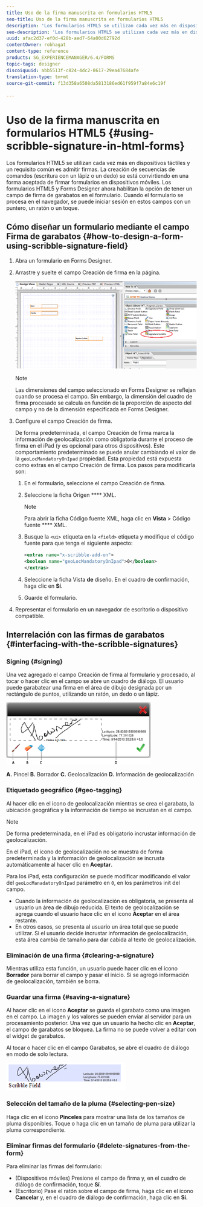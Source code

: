 ```yaml
---
title: Uso de la firma manuscrita en formularios HTML5
seo-title: Uso de la firma manuscrita en formularios HTML5
description: 'Los formularios HTML5 se utilizan cada vez más en dispositivos táctiles y un requisito común es admitir firmas. La firma de documentos en dispositivos móviles se está convirtiendo en una forma aceptada de firmar formularios en dispositivos móviles. '
seo-description: 'Los formularios HTML5 se utilizan cada vez más en dispositivos táctiles y un requisito común es admitir firmas. La firma de documentos en dispositivos móviles se está convirtiendo en una forma aceptada de firmar formularios en dispositivos móviles. '
uuid: afac2d37-ef0d-428b-aed7-64a00d62792d
contentOwner: robhagat
content-type: reference
products: SG_EXPERIENCEMANAGER/6.4/FORMS
topic-tags: designer
discoiquuid: abb5513f-c824-4dc2-8617-29ea47684afe
translation-type: tm+mt
source-git-commit: f13d358a6508da5813186ed61f959f7a84e6c19f

---
```



# Uso de la firma manuscrita en formularios HTML5 {#using-scribble-signature-in-html-forms}

Los formularios HTML5 se utilizan cada vez más en dispositivos táctiles y un requisito común es admitir firmas. La creación de secuencias de comandos (escritura con un lápiz o un dedo) se está convirtiendo en una forma aceptada de firmar formularios en dispositivos móviles. Los formularios HTML5 y Forms Designer ahora habilitan la opción de tener un campo de firma de garabatos en el formulario. Cuando el formulario se procesa en el navegador, se puede iniciar sesión en estos campos con un puntero, un ratón o un toque.

## Cómo diseñar un formulario mediante el campo Firma de garabatos {#how-to-design-a-form-using-scribble-signature-field}

1. Abra un formulario en Forms Designer.
1. Arrastre y suelte el campo Creación de firma en la página.

   ![designer_scribble](assets/designer_scribble.png)

   >[!NOTE]
   >
   >Las dimensiones del campo seleccionado en Forms Designer se reflejan cuando se procesa el campo. Sin embargo, la dimensión del cuadro de firma procesado se calcula en función de la proporción de aspecto del campo y no de la dimensión especificada en Forms Designer.

1. Configure el campo Creación de firma.

   De forma predeterminada, el campo Creación de firma marca la información de geolocalización como obligatoria durante el proceso de firma en el iPad (y es opcional para otros dispositivos). Este comportamiento predeterminado se puede anular cambiando el valor de la `geoLocMandatoryOnIpad` propiedad. Esta propiedad está expuesta como extras en el campo Creación de firma. Los pasos para modificarla son:

   1. En el formulario, seleccione el campo Creación de firma.
   1. Seleccione la ficha Origen **** XML.

      >[!NOTE]
      >
      >Para abrir la ficha Código fuente XML, haga clic en **Vista** > Código fuente **** XML.

   1. Busque la `<ui>` etiqueta en la `<field>` etiqueta y modifique el código fuente para que tenga el siguiente aspecto:

      ```xml
      <extras name="x-scribble-add-on">
      <boolean name="geoLocMandatoryOnIpad">0</boolean>
      </extras>
      ```

   1. Seleccione la ficha Vista **de** diseño. En el cuadro de confirmación, haga clic en **Sí**.
   1. Guarde el formulario.

1. Representar el formulario en un navegador de escritorio o dispositivo compatible.

## Interrelación con las firmas de garabatos {#interfacing-with-the-scribble-signatures}

### Signing {#signing}

Una vez agregado el campo Creación de firma al formulario y procesado, al tocar o hacer clic en el campo se abre un cuadro de diálogo. El usuario puede garabatear una firma en el área de dibujo designada por un rectángulo de puntos, utilizando un ratón, un dedo o un lápiz.

![geolocalización](assets/geolocation.png)

**A.** Pincel **B.** Borrador **C.** Geolocalización **D.** Información de geolocalización

### Etiquetado geográfico {#geo-tagging}

Al hacer clic en el icono de geolocalización mientras se crea el garabato, la ubicación geográfica y la información de tiempo se incrustan en el campo.

>[!NOTE]
De forma predeterminada, en el iPad es obligatorio incrustar información de geolocalización.

En el iPad, el icono de geolocalización no se muestra de forma predeterminada y la información de geolocalización se incrusta automáticamente al hacer clic en **Aceptar**.

Para los iPad, esta configuración se puede modificar modificando el valor del `geoLocManadatoryOnIpad` parámetro en `0`, en los parámetros init del campo.

* Cuando la información de geolocalización es obligatoria, se presenta al usuario un área de dibujo reducida. El texto de geolocalización se agrega cuando el usuario hace clic en el icono **Aceptar** en el área restante.
* En otros casos, se presenta al usuario un área total que se puede utilizar. Si el usuario decide incrustar información de geolocalización, esta área cambia de tamaño para dar cabida al texto de geolocalización.

### Eliminación de una firma {#clearing-a-signature}

Mientras utiliza esta función, un usuario puede hacer clic en el icono **Borrador** para borrar el campo y pasar el inicio. Si se agregó información de geolocalización, también se borra.

### Guardar una firma {#saving-a-signature}

Al hacer clic en el icono **Aceptar** se guarda el garabato como una imagen en el campo. La imagen y los valores se pueden enviar al servidor para un procesamiento posterior. Una vez que un usuario ha hecho clic en **Aceptar**, el campo de garabatos se bloquea. La firma no se puede volver a editar con el widget de garabatos.

Al tocar o hacer clic en el campo Garabatos, se abre el cuadro de diálogo en modo de solo lectura.

![3](assets/3.png)

### Selección del tamaño de la pluma {#selecting-pen-size}

Haga clic en el icono **Pinceles** para mostrar una lista de los tamaños de pluma disponibles. Toque o haga clic en un tamaño de pluma para utilizar la pluma correspondiente.

### Eliminar firmas del formulario {#delete-signatures-from-the-form}

Para eliminar las firmas del formulario:

* (Dispositivos móviles) Presione el campo de firma y, en el cuadro de diálogo de confirmación, toque **Sí**.
* (Escritorio) Pase el ratón sobre el campo de firma, haga clic en el icono **Cancelar** y, en el cuadro de diálogo de confirmación, haga clic en **Sí**.
